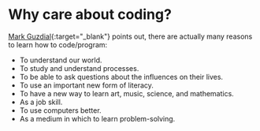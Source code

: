 # Why care about coding?

[Mark Guzdial](https://computinged.wordpress.com/2017/10/18/why-should-we-teach-programming-hint-its-not-to-learn-problem-solving/){:target="_blank"} points out, there are actually many reasons to learn how to code/program:

- To understand our world.
- To study and understand processes.
- To be able to ask questions about the influences on their lives.
- To use an important new form of literacy.
- To have a new way to learn art, music, science, and mathematics.
- As a job skill.
- To use computers better.
- As a medium in which to learn problem-solving.
